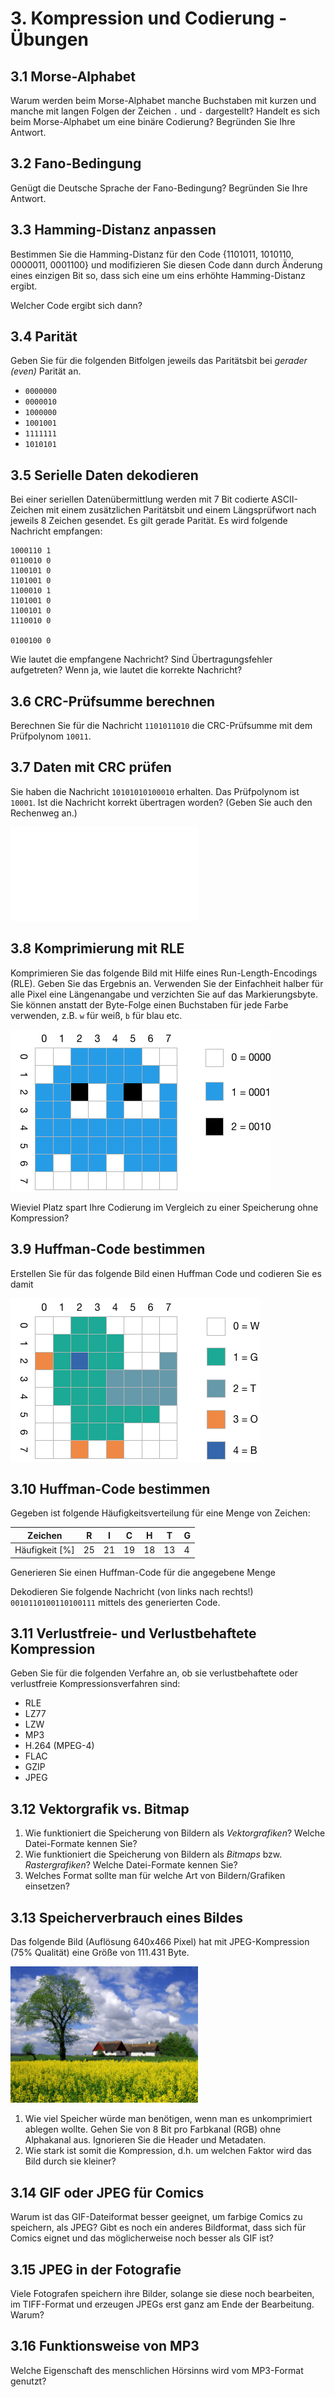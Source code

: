# 3. Kompression und Codierung - Übungen

## 3.1 Morse-Alphabet
Warum werden beim Morse-Alphabet manche Buchstaben mit kurzen und manche mit langen Folgen der Zeichen `.` und `-` dargestellt? Handelt es sich beim Morse-Alphabet um eine binäre Codierung? Begründen Sie Ihre Antwort.


## 3.2 Fano-Bedingung
Genügt die Deutsche Sprache der Fano-Bedingung? Begründen Sie Ihre Antwort.


## 3.3 Hamming-Distanz anpassen
Bestimmen Sie die Hamming-Distanz für den Code {1101011, 1010110, 0000011, 0001100} und modifizieren Sie diesen Code dann durch Änderung eines einzigen Bit so, dass sich eine um eins erhöhte Hamming-Distanz ergibt.

Welcher Code ergibt sich dann?


## 3.4 Parität
Geben Sie für die folgenden Bitfolgen jeweils das Paritätsbit bei _gerader (even)_ Parität an.

  * `0000000`
  * `0000010`
  * `1000000`
  * `1001001`
  * `1111111`
  * `1010101`


## 3.5 Serielle Daten dekodieren
Bei einer seriellen Datenübermittlung werden mit 7 Bit codierte ASCII-Zeichen mit einem zusätzlichen Paritätsbit und einem Längsprüfwort nach jeweils 8 Zeichen gesendet. Es gilt gerade Parität. Es wird folgende Nachricht empfangen:

```console
1000110 1
0110010 0
1100101 0
1101001 0
1100010 1
1101001 0
1100101 0
1110010 0

0100100 0
```

Wie lautet die empfangene Nachricht? Sind Übertragungsfehler aufgetreten? Wenn ja, wie lautet die korrekte Nachricht?


## 3.6 CRC-Prüfsumme berechnen
Berechnen Sie für die Nachricht `1101011010` die CRC-Prüfsumme mit dem Prüfpolynom `10011`.


## 3.7 Daten mit CRC prüfen
Sie haben die Nachricht `10101010100010` erhalten. Das Prüfpolynom ist `10001`. Ist die Nachricht korrekt übertragen worden? (Geben Sie auch den Rechenweg an.)

![](img/squares-20x12.pdf)

## 3.8 Komprimierung mit RLE
Komprimieren Sie das folgende Bild mit Hilfe eines Run-Length-Encodings (RLE). Geben Sie das Ergebnis an. Verwenden Sie der Einfachheit halber für alle Pixel eine Längenangabe und verzichten Sie auf das Markierungsbyte. Sie können anstatt der Byte-Folge einen Buchstaben für jede Farbe verwenden, z.B. `w` für weiß, `b` für blau etc.

![](img/ghost.png)

Wieviel Platz spart Ihre Codierung im Vergleich zu einer Speicherung ohne Kompression?


## 3.9 Huffman-Code bestimmen
Erstellen Sie für das folgende Bild einen Huffman Code und codieren Sie es damit

![](img/bird.png)


## 3.10 Huffman-Code bestimmen
Gegeben ist folgende Häufigkeitsverteilung für eine Menge von Zeichen:

| Zeichen       | R | I | C | H | T | G |
|---------------|---|---|---|---|---|---|
| Häufigkeit [%]|25 |21 |19 |18 |13 |4  |

Generieren Sie einen Huffman-Code für die angegebene Menge

Dekodieren Sie folgende Nachricht (von links nach rechts!) `0010110100110100111` mittels des generierten Code.


## 3.11 Verlustfreie- und Verlustbehaftete Kompression
Geben Sie für die folgenden Verfahre an, ob sie verlustbehaftete oder verlustfreie Kompressionsverfahren sind:

  * RLE
  * LZ77
  * LZW
  * MP3
  * H.264 (MPEG-4)
  * FLAC
  * GZIP
  * JPEG


## 3.12 Vektorgrafik vs. Bitmap
  1. Wie funktioniert die Speicherung von Bildern als _Vektorgrafiken_? Welche Datei-Formate kennen Sie?
  2. Wie funktioniert die Speicherung von Bildern als _Bitmaps_ bzw. _Rastergrafiken_? Welche Datei-Formate kennen Sie?
  3. Welches Format sollte man für welche Art von Bildern/Grafiken einsetzen?


## 3.13 Speicherverbrauch eines Bildes
Das folgende Bild (Auflösung 640x466 Pixel) hat mit JPEG-Kompression (75% Qualität) eine Größe von 111.431 Byte.

<img src="img/jpeg-testbild.jpg" width="300">

  1. Wie viel Speicher würde man benötigen, wenn man es unkomprimiert ablegen wollte. Gehen Sie von 8 Bit pro Farbkanal (RGB) ohne Alphakanal aus. Ignorieren Sie die Header und Metadaten.
  2. Wie stark ist somit die Kompression, d.h. um welchen Faktor wird das Bild durch sie kleiner?


## 3.14 GIF oder JPEG für Comics
Warum ist das GIF-Dateiformat besser geeignet, um farbige Comics zu speichern, als JPEG? Gibt es noch ein anderes Bildformat, dass sich für Comics eignet und das möglicherweise noch besser als GIF ist?


## 3.15 JPEG in der Fotografie
Viele Fotografen speichern ihre Bilder, solange sie diese noch bearbeiten, im TIFF-Format und erzeugen JPEGs erst ganz am Ende der Bearbeitung. Warum?


## 3.16 Funktionsweise von MP3
Welche Eigenschaft des menschlichen Hörsinns wird vom MP3-Format genutzt?


